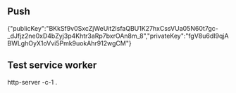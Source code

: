 ## Push
{"publicKey":"BKkSf9v0SxcZjWeUit2lsfaQBU1K27hxCssVUa05N60t7gc-_dJfjz2ne0xD4bZyj3p4Khtr3aRp7bxrOAn8m_8","privateKey":"fgV8u6dI9qjABWLghOyX1oVvi5Pmk9uokAhr912wgCM"}

## Test service worker
http-server -c-1 .
